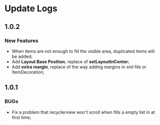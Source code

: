 # Update Logs

## 1.0.2

### New Features

* When items are not enough to fill the visible area, duplicated items will be added;
* Add **Layout Base Position**, replace of **setLayoutInCenter**;
* Add **extra margin**, replace of the way adding margins in xml file or ItemDecoration;

## 1.0.1

### BUGs

* Fix a problem that recyclerview won't scroll when fills a empty list in  at first time;